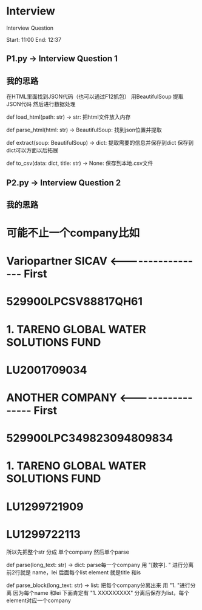 # Interview
Interview Question

Start: 11:00
End: 12:37

## P1.py -> Interview Question 1
## 我的思路
在HTML里面找到JSON代码（也可以通过F12抓包）
用BeautifulSoup 提取JSON代码
然后进行数据处理

def load_html(path: str) -> str:
  把html文件放入内存
  
def parse_html(html: str) -> BeautifulSoup:
   找到json位置并提取

def extract(soup: BeautifulSoup) -> dict:
  提取需要的信息并保存到dict
  保存到dict可以方面以后拓展

def to_csv(data: dict, title: str) -> None:
  保存到本地.csv文件

## P2.py -> Interview Question 2
## 我的思路


# 可能不止一个company比如
# Variopartner SICAV            <----------------- First
# 529900LPCSV88817QH61
# 1. TARENO GLOBAL WATER SOLUTIONS FUND
# LU2001709034
# ANOTHER COMPANY               <----------------- First
# 529900LPC349823094809834
# 1. TARENO GLOBAL WATER SOLUTIONS FUND
# LU1299721909
# LU1299722113

所以先把整个str 分成 单个company
然后单个parse

def parse(long_text: str) -> dict:
  parse每一个company
  用 "[数字]. " 进行分离
  前2行就是 name，lei
  后面每个list element 就是title 和is
 
 def parse_block(long_text: str) -> list:
  把每个company分离出来
  用 "1. "进行分离 因为每个name 和lei 下面肯定有 "1. XXXXXXXXX"
  分离后保存为list，每个element对应一个company
  
  
  
